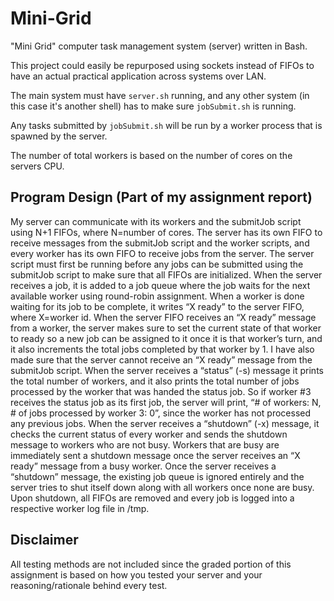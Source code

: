 # Mini-Grid
"Mini Grid" computer task management system (server) written in Bash.

This project could easily be repurposed using sockets instead of FIFOs to have an actual practical application across systems over LAN.

The main system must have `server.sh` running, and any other system (in this case it's another shell) has to make sure `jobSubmit.sh` is running.

Any tasks submitted by `jobSubmit.sh` will be run by a worker process that is spawned by the server. 

The number of total workers is based on the number of cores on the servers CPU.

## Program Design (Part of my assignment report)
My server can communicate with its workers and the submitJob script using N+1 FIFOs,
where N=number of cores. The server has its own FIFO to receive messages from the submitJob
script and the worker scripts, and every worker has its own FIFO to receive jobs from the server.
The server script must first be running before any jobs can be submitted using the submitJob
script to make sure that all FIFOs are initialized. When the server receives a job, it is added to a
job queue where the job waits for the next available worker using round-robin assignment. When
a worker is done waiting for its job to be complete, it writes “X ready” to the server FIFO, where
X=worker id. When the server FIFO receives an “X ready” message from a worker, the server
makes sure to set the current state of that worker to ready so a new job can be assigned to it once
it is that worker’s turn, and it also increments the total jobs completed by that worker by 1. I have
also made sure that the server cannot receive an “X ready” message from the submitJob script.
When the server receives a “status” (-s) message it prints the total number of workers, and it also
prints the total number of jobs processed by the worker that was handed the status job. So if
worker #3 receives the status job as its first job, the server will print, “# of workers: N, # of jobs
processed by worker 3: 0”, since the worker has not processed any previous jobs. When the
server receives a “shutdown” (-x) message, it checks the current status of every worker and sends
the shutdown message to workers who are not busy. Workers that are busy are immediately sent
a shutdown message once the server receives an “X ready” message from a busy worker. Once
the server receives a “shutdown” message, the existing job queue is ignored entirely and the
server tries to shut itself down along with all workers once none are busy. Upon shutdown, all
FIFOs are removed and every job is logged into a respective worker log file in /tmp.

## Disclaimer
All testing methods are not included since the graded portion of this assignment is based on how you tested your server and your reasoning/rationale behind every test.
